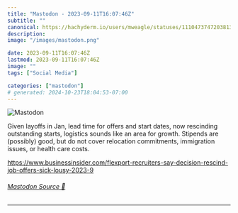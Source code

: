 ```yaml
---
title: "Mastodon - 2023-09-11T16:07:46Z"
subtitle: ""
canonical: https://hachyderm.io/users/mweagle/statuses/111047374720381311
description:
image: "/images/mastodon.png"

date: 2023-09-11T16:07:46Z
lastmod: 2023-09-11T16:07:46Z
image: ""
tags: ["Social Media"]

categories: ["mastodon"]
# generated: 2024-10-23T18:04:53-07:00
---
```

![Mastodon](/images/mastodon.png)

<p>Given layoffs in Jan, lead time for offers and start dates, now rescinding outstanding starts, logistics sounds like an area for growth. Stipends are (possibly) good, but do not cover relocation commitments, immigration issues, or health care costs.  </p><p><a href="https://www.businessinsider.com/flexport-recruiters-say-decision-rescind-job-offers-sick-lousy-2023-9" target="_blank" rel="nofollow noopener noreferrer" translate="no"><span class="invisible">https://www.</span><span class="ellipsis">businessinsider.com/flexport-r</span><span class="invisible">ecruiters-say-decision-rescind-job-offers-sick-lousy-2023-9</span></a></p>


###### [Mastodon Source 🐘](https://hachyderm.io/@mweagle/111047374720381311)

___
